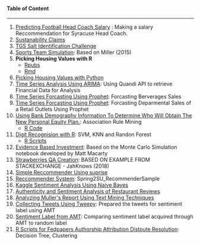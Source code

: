#### Table of Content
***
1. [Predicting Football Head Coach Salary](https://github.com/toraaglobal/CaseStudies/blob/master/regression_coaches_salary_prediction.ipynb) : Making a salary Reccommendation for Syracuse Head Coach.
1. [Sustanability Claims](https://github.com/toraaglobal/CaseStudies/blob/master/regression_and_classification_SustainableLook.ipynb)
1. [TGS Salt Identification Challenge](https://github.com/toraaglobal/CaseStudies/blob/master/image_unet_salt_identification_kaggle_competition.ipynb)
1. [Sports Team Simulation](https://github.com/toraaglobal/CaseStudies/blob/master/Sport_Team_Simulation.ipynb): Based on Miller (2015)
1. **Picking Housing Values with R** 
     * [Rpubs](http://rpubs.com/toraaglobal/picking)
     * [Rmd](https://github.com/toraaglobal/CaseStudies/blob/master/PickingWinners.Rmd)
1. [Picking Housing Values with Python](https://github.com/toraaglobal/CaseStudies/blob/master/Choosing_Housing_Values.ipynb)
1. [Time Series Analysis Using ARIMA](https://github.com/toraaglobal/CaseStudies/blob/master/time_series_api_quandi_stock_analysis.ipynb): Using Quandi API to retrieve Financial Data for Analysis
1. [Time Series Forcasting Using Prophet](https://github.com/toraaglobal/CaseStudies/blob/master/Time_Series_BeverageTimeForProphet.ipynb): Forcasting Berverages Sales
1. [Time Series Forcasting Using Prophet](https://github.com/toraaglobal/CaseStudies/blob/master/TimeForRetailProphet.ipynb): Forcasting Deparmental Sales of a Retail Outlets Using Prophet
1. [Using Bank Demography Information To Determine Who Will Obtain The New Personal Equity Plan.](https://github.com/toraaglobal/Case_Studies/blob/master/hm3_Tajudeen_Abdulazeez.pdf): Association Rule Mining
    * [R Code](https://github.com/toraaglobal/Case_Studies/blob/master/hm3.R)
1. [Digit Recognision with R](https://github.com/toraaglobal/Case_Studies/blob/master/hm7_Tajudeen.pdf): SVM, KNN and Randon Forest
    * [R Scripts](https://github.com/toraaglobal/Case_Studies/blob/master/hw7.R)
1. [Evidence Based Investment](https://github.com/toraaglobal/Case_Studies/blob/master/EvidenceBasedInvesting.ipynb): Based on the Monte Carlo Simulation notebook developed by Matt Macarty
1. [Strawberries QA Creation](https://github.com/toraaglobal/Case_Studies/blob/master/StrawberriesQACreation.ipynb): BASED ON EXAMPLE FROM STACKEXCHANGE - JahKnows (2018)
1. [Simple Reccommender Using suprise](https://github.com/toraaglobal/Case_Studies/blob/master/TheSimpleRecommender.ipynb)
1. [Reccommender System](https://github.com/toraaglobal/Case_Studies/blob/master/Spring2SU_RecommenderSample.ipynb): Spring2SU_RecommenderSample
1. [Kaggle Sentiment Analysis Using Naive Bayes](https://github.com/toraaglobal/Case_Studies/blob/master/Text_Mining-master/text_sentiment_analysis_naive_bayes_kaggle.ipynb)
1. [Authenticity and Sentiment Analysis of Restaurant Reviews](https://github.com/toraaglobal/Case_Studies/blob/master/Text_Mining-master/text_restaurant_reviews_text_documents.ipynb)
1. [Analyzing Muller's Report Using Text Mining Techniques](https://github.com/toraaglobal/Case_Studies/blob/master/Text_Mining-master/twitter_mining_for_sentiment_classification.ipynb)
1. [Collecting Tweets Using Tweepy](https://github.com/toraaglobal/Case_Studies/blob/master/Text_Mining-master/twitter_mining_for_sentiment_classification.ipynb): Prepared the tweets for sentiment label using AMT
1. [Sentiment Label from AMT](https://github.com/toraaglobal/TextMining/blob/master/text_sklearn_cohen_kappa.ipynb): Comparing sentiment label acquired through AMT to random label
1. [R Scripts for Fedpapers Authorship Attribution Distpute Resolution](https://github.com/toraaglobal/Case_Studies/blob/master/Text_Mining-master/hm5.R): Decision Tree, Clustering
